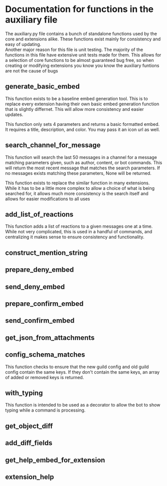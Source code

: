 # Documentation for functions in the auxiliary file
The auxiliary.py file contains a bunch of standalone functions used by the core and extensions alike. These functions exist mainly for consistency and easy of updating.  
Another major reason for this file is unit testing. The majority of the functions in this file have extensive unit tests made for them. This allows for a selection of core functions to be almost guaranteed bug free, so when creating or modifying extensions you know you know the auxiliary funtions are not the cause of bugs

## generate_basic_embed
This function exists to be a baseline embed generation tool. This is to replace every extension having their own basic embed generation function that is slightly differnet. This will allow more consistency and easier updates.

This function only sets 4 parameters and returns a basic formatted embed. It requires a title, description, and color. You may pass it an icon url as well.

## search_channel_for_message
This function will search the last 50 messages in a channel for a message matching parameters given, such as author, content, or bot commands. This will return the most recent message that matches the search parameters. If no messages exists matching these parameters, None will be returned.

This function exists to replace the similar function in many extensions. While it has to be a little more complex to allow a choice of what is being searched for, it allows much more consistency is the search itself and allows for easier modifications to all uses

## add_list_of_reactions
This function adds a list of reactions to a given messages one at a time. While not very complicated, this is used in a handful of commands, and centralizing it makes sense to ensure consistency and functionality.

## construct_mention_string

## prepare_deny_embed

## send_deny_embed

## prepare_confirm_embed

## send_confirm_embed

## get_json_from_attachments

## config_schema_matches
This function checks to ensure that the new guild config and old guild config contain the same keys. If they don't contain the same keys, an array of added or removed keys is returned.

## with_typing
This function is intended to be used as a decorator to allow the bot to show typing while a command is processing.

## get_object_diff

## add_diff_fields

## get_help_embed_for_extension

## extension_help
